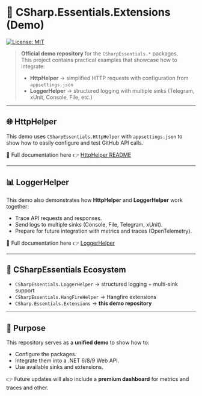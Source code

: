 ﻿# 🔹 CSharp.Essentials.Extensions (Demo)

[![License: MIT](https://img.shields.io/badge/License-MIT-blue.svg)](LICENSE)

> **Official demo repository** for the `CSharpEssentials.*` packages.  
> This project contains practical examples that showcase how to integrate:
> - **HttpHelper** → simplified HTTP requests with configuration from `appsettings.json`
> - **LoggerHelper** → structured logging with multiple sinks (Telegram, xUnit, Console, File, etc.)

---

## 🌐 HttpHelper

This demo uses `CSharpEssentials.HttpHelper` with `appsettings.json` to show how to easily configure and test GitHub API calls.

📖 Full documentation here 👉 [HttpHelper README](https://github.com/alexbypa/CSharp.Essentials/blob/main/CSharpEssentials.HttpHelper/README.md)

---

## 📊 LoggerHelper

This demo also demonstrates how **HttpHelper** and **LoggerHelper** work together:

- Trace API requests and responses.  
- Send logs to multiple sinks (Console, File, Telegram, xUnit).  
- Prepare for future integration with metrics and traces (OpenTelemetry).  

📖 Full documentation here 👉 [LoggerHelper](https://github.com/alexbypa/CSharp.Essentials/blob/main/CSharpEssentials.LoggerHelper/doc.md)

---

## 🧩 CSharpEssentials Ecosystem
- `CSharpEssentials.LoggerHelper` → structured logging + multi-sink support  
- `CSharpEssentials.HangFireHelper` → Hangfire extensions  
- `CSharp.Essentials.Extensions` → **this demo repository**

---

## 🚀 Purpose

This repository serves as a **unified demo** to show how to:

- Configure the packages.  
- Integrate them into a .NET 6/8/9 Web API.  
- Use available sinks and extensions.  

👉 Future updates will also include a **premium dashboard** for metrics and traces and other.